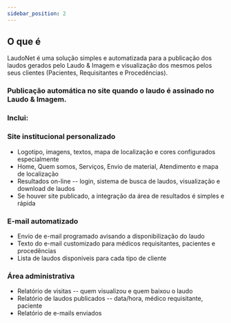 ```yaml
---
sidebar_position: 2
---
```


## O que é

LaudoNet é uma solução simples e automatizada para a publicação dos laudos gerados pelo Laudo & Imagem e visualização dos mesmos pelos seus clientes (Pacientes, Requisitantes e Procedências).

### Publicação automática no site quando o laudo é assinado no Laudo & Imagem.

### Inclui:

### Site institucional personalizado

-   Logotipo, imagens, textos, mapa de localização e cores configurados
    especialmente
-   Home, Quem somos, Serviços, Envio de material, Atendimento e mapa de
    localização
-   Resultados on-line -- login, sistema de busca de laudos,
    visualização e download de laudos
-   Se houver site publicado, a integração da área de resultados é
    simples e rápida

### E-mail automatizado

-   Envio de e-mail programado avisando a disponibilização do laudo
-   Texto do e-mail customizado para médicos requisitantes, pacientes e
    procedências
-   Lista de laudos disponíveis para cada tipo de cliente

### Área administrativa

-   Relatório de visitas -- quem visualizou e quem baixou o laudo
-   Relatório de laudos publicados -- data/hora, médico requisitante,
    paciente
-   Relatório de e-mails enviados